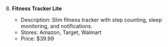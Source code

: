 8. **Fitness Tracker Lite**

   * Description: Slim fitness tracker with step counting, sleep monitoring, and notifications.
   * Stores: Amazon, Target, Walmart
   * Price: \$39.99
